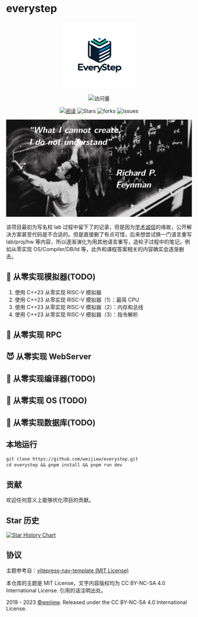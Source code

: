# everystep

<div align="center">
  <a href="https://github.com/weijiew/everystep">
    <img src="docs/public/logo.png" alt="logo" width="200" height="180">
  </a>

![访问量](https://visitor-badge.laobi.icu/badge?page_id=weijiew.everystep&left_color=0047ab&right_color=add8e6)

[![阅读](https://img.shields.io/badge/阅读-read-brightgreen.svg)](https://everystep.dev)
![Stars](https://img.shields.io/github/stars/weijiew/everystep)
![forks](https://img.shields.io/github/forks/weijiew/everystep)
![issues](https://img.shields.io/github/issues/weijiew/everystep)

  <img src='docs/public/background-cover_.png' width='800'>

</div>

该项目最初为写名校 lab 过程中留下了的记录，但是因为[学术诚信](http://integrity.mit.edu/)的缘故，公开解决方案甚至代码是不合适的。但是直接删了有点可惜，后来想尝试换一门语言重写 lab/proj/hw 等内容，所以逐渐演化为用其他语言重写，造轮子过程中的笔记。例如从零实现 OS/Compiler/DB/ld 等，此外和课程答案相关的内容确实会逐渐删去。

## 🐲 从零实现模拟器(TODO)

1. 使用 C++23 从零实现 RISC-V 模拟器
2. 使用 C++23 从零实现 RISC-V 模拟器（1）：最简 CPU
3. 使用 C++23 从零实现 RISC-V 模拟器（2）：内存和总线
4. 使用 C++23 从零实现 RISC-V 模拟器（3）：指令解析

## 🍼 从零实现 RPC

## 😈 从零实现 WebServer

## 🐹 从零实现编译器(TODO)

## 🐷 从零实现 OS (TODO)

## 🚀 从零实现数据库(TODO)

## 本地运行

```
git clone https://github.com/weijiew/everystep.git
cd everystep && pnpm install && pnpm run dev
```

## 贡献

欢迎任何意义上能够优化项目的贡献。

## Star 历史

[![Star History Chart](https://api.star-history.com/svg?repos=weijiew/everystep&type=Date)](https://star-history.com/#weijiew/everystep&Date)

## 协议

主题参考自：[vitepress-nav-template (MIT License)](https://github.com/maomao1996/vitepress-nav-template)

本仓库的主题是 MIT License，文字内容版权均为 CC BY-NC-SA 4.0 International License. 引用的话注明出处。

2019 - 2023 [©weijiew](https://github.com/weijiew/). Released under the CC BY-NC-SA 4.0 International License.
